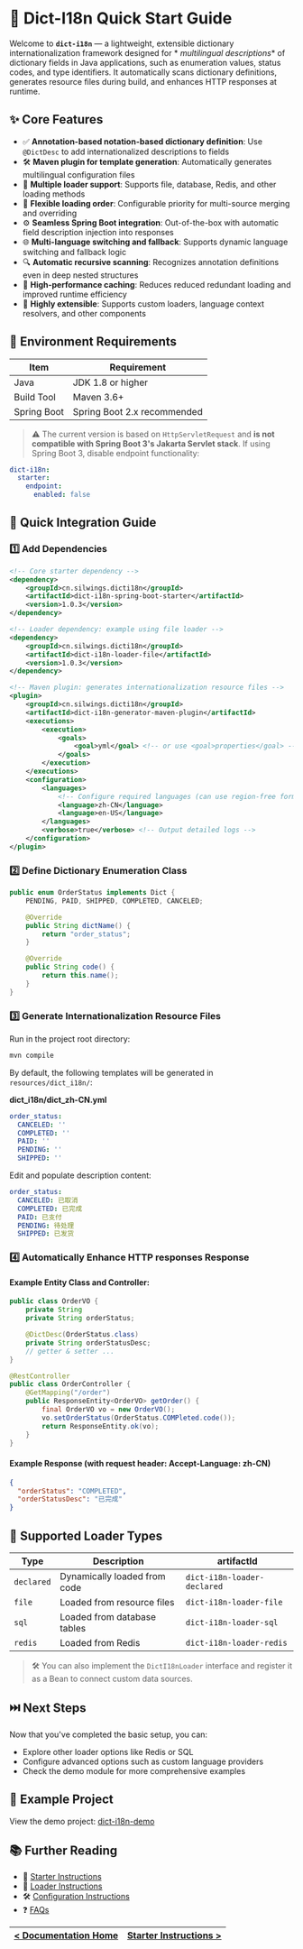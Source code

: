 # 📘 Dict-I18n Quick Start Guide

Welcome to **`dict-i18n`** — a lightweight, extensible dictionary internationalization framework designed for *
*multilingual descriptions** of dictionary fields in Java applications, such as enumeration values, status codes, and
type identifiers. It automatically scans dictionary definitions, generates resource files during build, and enhances
HTTP responses at runtime.

## ✨ Core Features

* ✅ **Annotation-based notation-based dictionary definition**: Use `@DictDesc` to add internationalized descriptions to
  fields
* 🛠 **Maven plugin for template generation**: Automatically generates multilingual configuration files
* 🔌 **Multiple loader support**: Supports file, database, Redis, and other loading methods
* 🔄 **Flexible loading order**: Configurable priority for multi-source merging and overriding
* ⚙️ **Seamless Spring Boot integration**: Out-of-the-box with automatic field description injection into responses
* 🌐 **Multi-language switching and fallback**: Supports dynamic language switching and fallback logic
* 🔍 **Automatic recursive scanning**: Recognizes annotation definitions even in deep nested structures
* 🚀 **High-performance caching**: Reduces reduced redundant loading and improved runtime efficiency
* 🧩 **Highly extensible**: Supports custom loaders, language context resolvers, and other components

## 🧱 Environment Requirements

| Item        | Requirement                 |  
|-------------|-----------------------------|  
| Java        | JDK 1.8 or higher           |  
| Build Tool  | Maven 3.6+                  |  
| Spring Boot | Spring Boot 2.x recommended |  

> ⚠️ The current version is based on `HttpServletRequest` and **is not compatible with Spring Boot 3's Jakarta Servlet
stack**. If using Spring Boot 3, disable endpoint functionality:

```yaml  
dict-i18n:
  starter:
    endpoint:
      enabled: false  
```  

## 🚀 Quick Integration Guide

### 1️⃣ Add Dependencies

```xml  
<!-- Core starter dependency -->
<dependency>
    <groupId>cn.silwings.dicti18n</groupId>
    <artifactId>dict-i18n-spring-boot-starter</artifactId>
    <version>1.0.3</version>
</dependency>

<!-- Loader dependency: example using file loader -->
<dependency>
    <groupId>cn.silwings.dicti18n</groupId>
    <artifactId>dict-i18n-loader-file</artifactId>
    <version>1.0.3</version>
</dependency>

<!-- Maven plugin: generates internationalization resource files -->
<plugin>
    <groupId>cn.silwings.dicti18n</groupId>
    <artifactId>dict-i18n-generator-maven-plugin</artifactId>
    <executions>
        <execution>
            <goals>
                <goal>yml</goal> <!-- or use <goal>properties</goal> -->
            </goals>
        </execution>
    </executions>
    <configuration>
        <languages>
            <!-- Configure required languages (can use region-free formats like zh, en) -->
            <language>zh-CN</language>
            <language>en-US</language>
        </languages>
        <verbose>true</verbose> <!-- Output detailed logs -->
    </configuration>
</plugin>  
```  

### 2️⃣ Define Dictionary Enumeration Class

```java  
public enum OrderStatus implements Dict {
    PENDING, PAID, SHIPPED, COMPLETED, CANCELED;

    @Override
    public String dictName() {
        return "order_status";
    }

    @Override
    public String code() {
        return this.name();
    }
}  
```  

### 3️⃣ Generate Internationalization Resource Files

Run in the project root directory:

```bash  
mvn compile  
```  

By default, the following templates will be generated in `resources/dict_i18n/`:

**dict\_i18n/dict\_zh-CN.yml**

```yaml  
order_status:
  CANCELED: ''
  COMPLETED: ''
  PAID: ''
  PENDING: ''
  SHIPPED: ''  
```  

Edit and populate description content:

```yaml  
order_status:
  CANCELED: 已取消
  COMPLETED: 已完成
  PAID: 已支付
  PENDING: 待处理
  SHIPPED: 已发货  
```  

### 4️⃣ Automatically Enhance HTTP responses Response

#### Example Entity Class and Controller:

```java  
public class OrderVO {
    private String
    private String orderStatus;

    @DictDesc(OrderStatus.class)
    private String orderStatusDesc;
    // getter & setter ...  
}

@RestController
public class OrderController {
    @GetMapping("/order")
    public ResponseEntity<OrderVO> getOrder() {
        final OrderVO vo = new OrderVO();
        vo.setOrderStatus(OrderStatus.COMPleted.code());
        return ResponseEntity.ok(vo);
    }
}  
```  

#### Example Response (with request header: Accept-Language: zh-CN)

```json  
{
  "orderStatus": "COMPLETED",
  "orderStatusDesc": "已完成"
}  
```  

## 🧩 Supported Loader Types

| Type       | Description                  | artifactId                  |  
|------------|------------------------------|-----------------------------|  
| `declared` | Dynamically loaded from code | `dict-i18n-loader-declared` |  
| `file`     | Loaded from resource files   | `dict-i18n-loader-file`     |  
| `sql`      | Loaded from database tables  | `dict-i18n-loader-sql`      |  
| `redis`    | Loaded from Redis            | `dict-i18n-loader-redis`    |  

> 🛠 You can also implement the `DictI18nLoader` interface and register it as a Bean to connect custom data sources.

## ⏭️ Next Steps

Now that you've completed the basic setup, you can:

- Explore other loader options like Redis or SQL
- Configure advanced options such as custom language providers
- Check the demo module for more comprehensive examples

## 🧪 Example Project

View the demo project: [dict-i18n-demo](../../../dict-i18n-demo)

## 📚 Further Reading

- 🔌 [Starter Instructions](../starter/Starter_Instructions.md)
- 🧩 [Loader Instructions](../loader/Loader_Instructions.md)
- 🛠 [Configuration Instructions](../config/Configuration_Instructions.md)
- ❓ [FAQs](../faq/FAQs.md)

| [< Documentation Home](../Home.md) | [Starter Instructions >](../starter/Starter_Instructions.md) |  
|:-----------------------------------|-------------------------------------------------------------:|